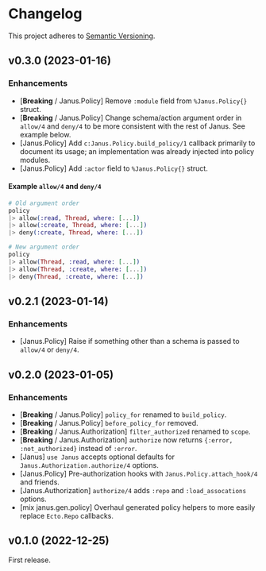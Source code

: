 # Changelog

This project adheres to [Semantic Versioning](https://semver.org/spec/v2.0.0.html).

## v0.3.0 (2023-01-16)

### Enhancements

  * [**Breaking** / Janus.Policy] Remove `:module` field from `%Janus.Policy{}` struct.
  * [**Breaking** / Janus.Policy] Change schema/action argument order in `allow/4` and `deny/4` to be more consistent with the rest of Janus. See example below.
  * [Janus.Policy] Add `c:Janus.Policy.build_policy/1` callback primarily to document its usage; an implementation was already injected into policy modules.
  * [Janus.Policy] Add `:actor` field to `%Janus.Policy{}` struct.

#### Example `allow/4` and `deny/4`

```elixir
# Old argument order
policy
|> allow(:read, Thread, where: [...])
|> allow(:create, Thread, where: [...])
|> deny(:create, Thread, where: [...])

# New argument order
policy
|> allow(Thread, :read, where: [...])
|> allow(Thread, :create, where: [...])
|> deny(Thread, :create, where: [...])
```

## v0.2.1 (2023-01-14)

### Enhancements

  * [Janus.Policy] Raise if something other than a schema is passed to `allow/4` or `deny/4`.

## v0.2.0 (2023-01-05)

### Enhancements

  * [**Breaking** / Janus.Policy] `policy_for` renamed to `build_policy`.
  * [**Breaking** / Janus.Policy] `before_policy_for` removed.
  * [**Breaking** / Janus.Authorization] `filter_authorized` renamed to `scope`.
  * [**Breaking** / Janus.Authorization] `authorize` now returns `{:error, :not_authorized}` instead of `:error`.
  * [Janus] `use Janus` accepts optional defaults for `Janus.Authorization.authorize/4` options.
  * [Janus.Policy] Pre-authorization hooks with `Janus.Policy.attach_hook/4` and friends.
  * [Janus.Authorization] `authorize/4` adds `:repo` and `:load_assocations` options.
  * [mix janus.gen.policy] Overhaul generated policy helpers to more easily replace `Ecto.Repo` callbacks.

## v0.1.0 (2022-12-25)

First release.
